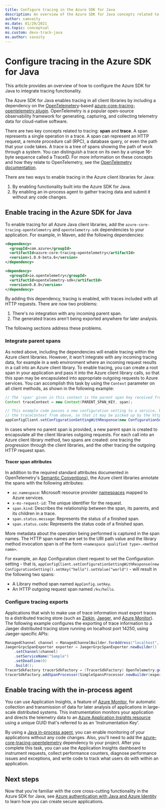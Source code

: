 ```yaml
---
title: Configure tracing in the Azure SDK for Java
description: An overview of the Azure SDK for Java concepts related to tracing
author: samvaity
ms.date: 01/29/2021
ms.topic: conceptual
ms.custom: devx-track-java
ms.author: savaity
---
```


# Configure tracing in the Azure SDK for Java

This article provides an overview of how to configure the Azure SDK for Java to integrate tracing functionality.

The Azure SDK for Java enables tracing in all client libraries by including a dependency on the [OpenTelemetery](https://opentelemetry.io/)-based [azure-core-tracing-opentelemetry plugin](https://github.com/Azure/azure-sdk-for-java/tree/master/sdk/core/azure-core-tracing-opentelemetry#azure-tracing-opentelemetry-client-library-for-java). OpenTelemetry is a popular open-source observability framework for generating, capturing, and collecting telemetry data for cloud-native software.

There are two key concepts related to tracing: **span** and **trace**. A span represents a single operation in a trace. A span can represent an HTTP request, a remote procedure call (RPC), a database query, or even the path that your code takes. A trace is a tree of spans showing the path of work through a system. You can distinguish a trace on its own by a unique 16-byte sequence called a TraceID. For more information on these concepts and how they relate to OpenTelemetry, see the [OpenTelemetry documentation](https://opentelemetry.io/docs/).

There are two ways to enable tracing in the Azure client libraries for Java:

1. By enabling functionality built into the Azure SDK for Java.
2. By enabling an in-process agent to gather tracing data and submit it without any code changes.

## Enable tracing in the Azure SDK for Java

To enable tracing for all Azure Java client libraries, add the `azure-core-tracing-opentelemetry` and `opentelemetry-sdk` dependencies to your application. For example, in Maven, add the following dependencies:

```xml
<dependency>
  <groupId>com.azure</groupId>
  <artifactId>azure-core-tracing-opentelemetry</artifactId>
  <version>1.0.0-beta.6</version>
</dependency>

<dependency>
  <groupId>io.opentelemetry</groupId>
  <artifactId>opentelemetry-sdk</artifactId>
  <version>0.8.0</version>
</dependency>
```

By adding this dependency, tracing is enabled, with traces included with all HTTP requests. There are now two problems:

1. There's no integration with any incoming parent span.
2. The generated traces aren't being exported anywhere for later analysis.

The following sections address these problems.

### Integrate parent spans

As noted above, including the dependencies will enable tracing within the Azure client libraries. However, it won't integrate with any incoming tracing data, for example in a web environment where an incoming request results in a call into an Azure client library. To enable tracing, you can create a root span in your application and pass it into the Azure client library calls, so that this span may be encapsulated into appropriate outgoing requests to Azure services. You can accomplish this task by using the `Context` parameter on all client methods, as shown in the following example:

```java
// The 'span' given in this context is the parent span key received from the incoming request.
Context traceContext = new Context(PARENT_SPAN_KEY, span);

// This example code passes a new configuration setting to a service, but also includes
// the traceContext from above, so that it may be picked up by the http transport and included as appropriate.
appConfigClient.setConfigurationSettingWithResponse(new ConfigurationSetting().setKey("hello").setValue("world"), true, traceContext);
```

In cases where no parent span is provided, a new parent span is created to encapsulate all the client libraries outgoing requests. For each call into an Azure client library method, two spans are created: one tracing the progression through the client libraries, and the other tracing the outgoing HTTP request span.

#### Tracer span attributes

In addition to the required standard attributes documented in OpenTelemetry's [Semantic Conventions](https://github.com/open-telemetry/opentelemetry-specification/blob/e9340d74f1ba0b651b3581d6bd5df6a92b772e18/semantic-conventions.md)), the Azure client libraries annotate the spans with the following attributes:

* `az.namespace`: Microsoft resource provider [namespaces](/azure/azure-resource-manager/management/azure-services-resource-providers) mapped to Azure services.
* `x-ms-request-id`: The unique identifier for the request.
* `span.kind`: Describes the relationship between the span, its parents, and its children in a trace.
* `span.status.message`: Represents the status of a finished span.
* `span.status.code`: Represents the status code of a finished span.

More metadata about the operation being performed is captured in the span names. The HTTP span names are set to the URI path value and the library method invocation span is of the form `<namespace qualified type>.<method name>`.

For example, an App Configuration client request to set the Configuration setting - that is, `appConfigClient.setConfigurationSettingWithResponse(new ConfigurationSetting().setKey("hello").setValue("world")` - will result in the following two spans:

* A Library method span named `AppConfig.setKey`.
* An HTTP outgoing request span named `/kv/hello`.

### Configure tracing exports

Applications that wish to make use of trace information must export traces to a distributed tracing store (such as [Zipkin](https://zipkin.io/), [Jaeger](https://www.jaegertracing.io/), and [Azure Monitor](https://github.com/Azure/azure-sdk-for-java/tree/master/sdk/monitor/microsoft-opentelemetry-exporter-azuremonitor#azure-monitor-opentelemetry-exporter-client-library-for-java)). The following example configures the exporting of trace information to a Jaeger distributed tracing store running on localhost port 14250, using Jaeger-specific APIs:

```java
ManagedChannel channel = ManagedChannelBuilder.forAddress("localhost", 14250).usePlaintext().build();
JaegerGrpcSpanExporter exporter = JaegerGrpcSpanExporter.newBuilder()
    .setChannel(channel)
    .setServiceName("Sample")
    .setDeadline(0)
    .build();
TracerSdkFactory tracerSdkFactory = (TracerSdkFactory) OpenTelemetry.getTracerFactory();
tracerSdkFactory.addSpanProcessor(SimpleSpansProcessor.newBuilder(exporter).build());
```

## Enable tracing with the in-process agent

You can use Application Insights, a feature of [Azure Monitor](/azure/azure-monitor/overview), for automatic collection and transmission of data for later analysis of applications in large-scale distributed systems. This instrumentation monitors your application and directs the telemetry data to an [Azure Application Insights resource](/azure/azure-monitor/app/app-insights-overview) using a unique GUID that's referred to as an 'Instrumentation Key'.

By using a [Java in-process agent](/azure/azure-monitor/app/java-in-process-agent), you can enable monitoring of your applications without any code changes. Also, you'll need to add the [azure-core-tracing-opentelemetry](https://github.com/Azure/azure-sdk-for-java/tree/master/sdk/core/azure-core-tracing-opentelemetry#azure-tracing-opentelemetry-client-library-for-java) dependency to your project. After you complete this task, you can use the Application Insights dashboard to instrument requests, collect performance counters, diagnose performance issues and exceptions, and write code to track what users do with within an application.

## Next steps

Now that you're familiar with the core cross-cutting functionality in the Azure SDK for Java, see [Azure authentication with Java and Azure Identity](identity.md) to learn how you can create secure applications.
